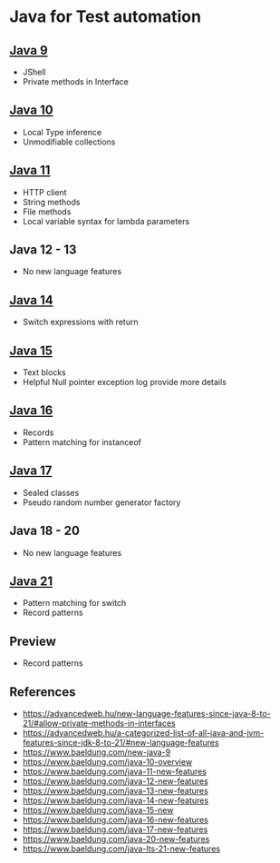 # Java for Test automation

## [Java 9](https://www.baeldung.com/new-java-9)

- JShell
- Private methods in Interface

## [Java 10](https://www.baeldung.com/java-10-overview)

- Local Type inference
- Unmodifiable collections

## [Java 11](https://www.baeldung.com/java-11-new-features)

- HTTP client
- String methods
- File methods
- Local variable syntax for lambda parameters

## Java 12 - 13

- No new language features

## [Java 14](https://www.baeldung.com/java-14-new-features)

- Switch expressions with return

## [Java 15](https://www.baeldung.com/java-15-new)

- Text blocks
- Helpful Null pointer exception log provide more details

## [Java 16](https://www.baeldung.com/java-16-new-features)

- Records
- Pattern matching for instanceof

## [Java 17](https://www.baeldung.com/java-17-new-features)

- Sealed classes
- Pseudo random number generator factory

## Java 18 - 20

- No new language features

## [Java 21](https://www.baeldung.com/java-lts-21-new-features)

- Pattern matching for switch 
- Record patterns

## Preview

- Record patterns

## References

- https://advancedweb.hu/new-language-features-since-java-8-to-21/#allow-private-methods-in-interfaces
- https://advancedweb.hu/a-categorized-list-of-all-java-and-jvm-features-since-jdk-8-to-21/#new-language-features
- https://www.baeldung.com/new-java-9
- https://www.baeldung.com/java-10-overview
- https://www.baeldung.com/java-11-new-features
- https://www.baeldung.com/java-12-new-features
- https://www.baeldung.com/java-13-new-features
- https://www.baeldung.com/java-14-new-features
- https://www.baeldung.com/java-15-new
- https://www.baeldung.com/java-16-new-features
- https://www.baeldung.com/java-17-new-features
- https://www.baeldung.com/java-20-new-features
- https://www.baeldung.com/java-lts-21-new-features